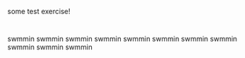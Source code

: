 some test exercise!


#
swmmin
swmmin
swmmin
swmmin
swmmin
swmmin
swmmin
swmmin
swmmin
swmmin
swmmin
